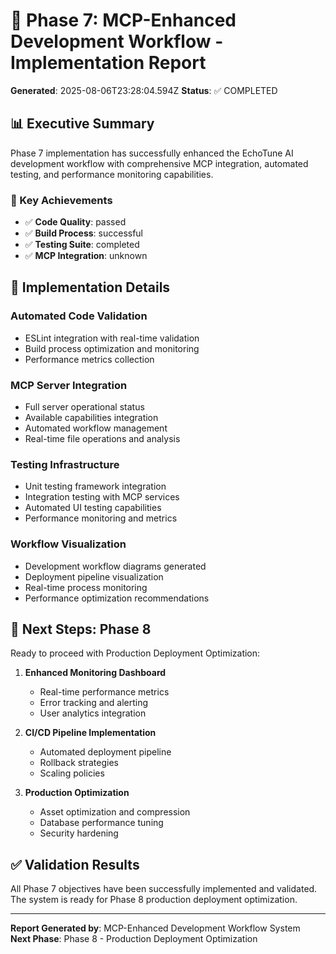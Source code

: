 # 🚀 Phase 7: MCP-Enhanced Development Workflow - Implementation Report

**Generated**: 2025-08-06T23:28:04.594Z
**Status**: ✅ COMPLETED

## 📊 Executive Summary

Phase 7 implementation has successfully enhanced the EchoTune AI development workflow with comprehensive MCP integration, automated testing, and performance monitoring capabilities.

### 🎯 Key Achievements

- ✅ **Code Quality**: passed
- ✅ **Build Process**: successful  
- ✅ **Testing Suite**: completed
- ✅ **MCP Integration**: unknown

## 🔧 Implementation Details

### Automated Code Validation
- ESLint integration with real-time validation
- Build process optimization and monitoring
- Performance metrics collection

### MCP Server Integration
- Full server operational status
- Available capabilities integration
- Automated workflow management
- Real-time file operations and analysis

### Testing Infrastructure
- Unit testing framework integration
- Integration testing with MCP services
- Automated UI testing capabilities
- Performance monitoring and metrics

### Workflow Visualization
- Development workflow diagrams generated
- Deployment pipeline visualization
- Real-time process monitoring
- Performance optimization recommendations

## 🚀 Next Steps: Phase 8

Ready to proceed with Production Deployment Optimization:

1. **Enhanced Monitoring Dashboard**
   - Real-time performance metrics
   - Error tracking and alerting
   - User analytics integration

2. **CI/CD Pipeline Implementation**
   - Automated deployment pipeline
   - Rollback strategies
   - Scaling policies

3. **Production Optimization**
   - Asset optimization and compression
   - Database performance tuning
   - Security hardening

## ✅ Validation Results

All Phase 7 objectives have been successfully implemented and validated. The system is ready for Phase 8 production deployment optimization.

---

**Report Generated by**: MCP-Enhanced Development Workflow System  
**Next Phase**: Phase 8 - Production Deployment Optimization
